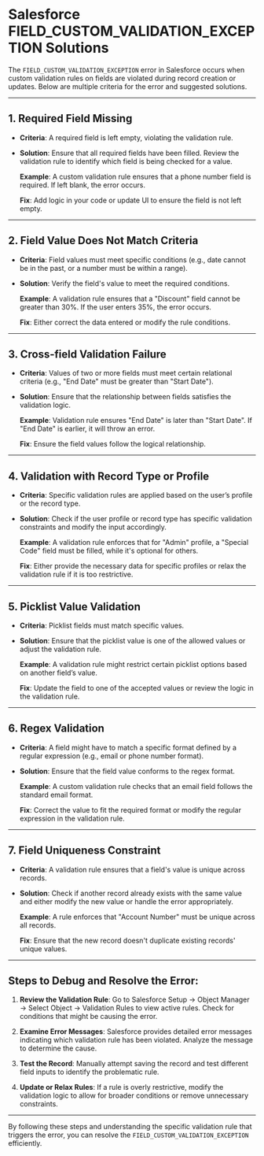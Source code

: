# Salesforce FIELD_CUSTOM_VALIDATION_EXCEPTION Solutions

The `FIELD_CUSTOM_VALIDATION_EXCEPTION` error in Salesforce occurs when custom validation rules on fields are violated during record creation or updates. Below are multiple criteria for the error and suggested solutions.

---

## 1. Required Field Missing
- **Criteria**: A required field is left empty, violating the validation rule.
- **Solution**: Ensure that all required fields have been filled. Review the validation rule to identify which field is being checked for a value.

    **Example**: A custom validation rule ensures that a phone number field is required. If left blank, the error occurs.

    **Fix**: Add logic in your code or update UI to ensure the field is not left empty.

---

## 2. Field Value Does Not Match Criteria
- **Criteria**: Field values must meet specific conditions (e.g., date cannot be in the past, or a number must be within a range).
- **Solution**: Verify the field's value to meet the required conditions.

    **Example**: A validation rule ensures that a "Discount" field cannot be greater than 30%. If the user enters 35%, the error occurs.

    **Fix**: Either correct the data entered or modify the rule conditions.

---

## 3. Cross-field Validation Failure
- **Criteria**: Values of two or more fields must meet certain relational criteria (e.g., "End Date" must be greater than "Start Date").
- **Solution**: Ensure that the relationship between fields satisfies the validation logic.

    **Example**: Validation rule ensures "End Date" is later than "Start Date". If "End Date" is earlier, it will throw an error.

    **Fix**: Ensure the field values follow the logical relationship.

---

## 4. Validation with Record Type or Profile
- **Criteria**: Specific validation rules are applied based on the user’s profile or the record type.
- **Solution**: Check if the user profile or record type has specific validation constraints and modify the input accordingly.

    **Example**: A validation rule enforces that for "Admin" profile, a "Special Code" field must be filled, while it's optional for others.

    **Fix**: Either provide the necessary data for specific profiles or relax the validation rule if it is too restrictive.

---

## 5. Picklist Value Validation
- **Criteria**: Picklist fields must match specific values.
- **Solution**: Ensure that the picklist value is one of the allowed values or adjust the validation rule.

    **Example**: A validation rule might restrict certain picklist options based on another field’s value.

    **Fix**: Update the field to one of the accepted values or review the logic in the validation rule.

---

## 6. Regex Validation
- **Criteria**: A field might have to match a specific format defined by a regular expression (e.g., email or phone number format).
- **Solution**: Ensure that the field value conforms to the regex format.

    **Example**: A custom validation rule checks that an email field follows the standard email format.

    **Fix**: Correct the value to fit the required format or modify the regular expression in the validation rule.

---

## 7. Field Uniqueness Constraint
- **Criteria**: A validation rule ensures that a field's value is unique across records.
- **Solution**: Check if another record already exists with the same value and either modify the new value or handle the error appropriately.

    **Example**: A rule enforces that "Account Number" must be unique across all records.

    **Fix**: Ensure that the new record doesn't duplicate existing records' unique values.

---

## Steps to Debug and Resolve the Error:
1. **Review the Validation Rule**: Go to Salesforce Setup → Object Manager → Select Object → Validation Rules to view active rules. Check for conditions that might be causing the error.
   
2. **Examine Error Messages**: Salesforce provides detailed error messages indicating which validation rule has been violated. Analyze the message to determine the cause.

3. **Test the Record**: Manually attempt saving the record and test different field inputs to identify the problematic rule.

4. **Update or Relax Rules**: If a rule is overly restrictive, modify the validation logic to allow for broader conditions or remove unnecessary constraints.

---

By following these steps and understanding the specific validation rule that triggers the error, you can resolve the `FIELD_CUSTOM_VALIDATION_EXCEPTION` efficiently.
